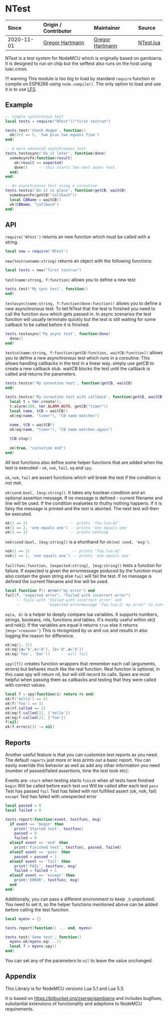 # NTest
| Since  | Origin / Contributor  | Maintainer  | Source  |
| :----- | :-------------------- | :---------- | :------ |
| 2020-11-01 | [Gregor Hartmann](https://github.com/HHHartmann) | [Gregor Hartmann](https://github.com/HHHartmann) | [NTest.lua](NTest.lua) |

NTest is a test system for NodeMCU which is originally based on gambiarra. It is designed to run on chip but the selftest also runs on the host using luac.cross.

!!! warning
	This module is too big to load by standard `require` function or compile on ESP8266 using `node.compile()`. The only option to load and use it is to use [LFS](../lfs.md).

## Example

``` Lua
-- Simple synchronous test
local tests = require("NTest")("first testrun")

tests.test('Check dogma', function()
  ok(2+2 == 5, 'two plus two equals five')
end)

-- A more advanced asynchronous test
tests.testasync('Do it later', function(done)
  someAsyncFn(function(result)
    ok(result == expected)
    done()     -- this starts the next async test
  end)
end)

-- An asynchronous test using a coroutine
tests.testco('Do it in place', function(getCB, waitCB)
  someAsyncFn(getCB("callback"))
  local CBName = waitCB()
  ok(CBName, "callback")
end)
```

## API

`require('NTest')`  returns an new function which must be called with a string.

``` Lua
local new = require('NTest')
```

`new(testrunname:string)`       returns an object with the following functions:

``` Lua
local tests = new("first testrun")
```

`test(name:string, f:function)` allows you to define a new test:

``` Lua
tests.test('My sync test', function()
end)
```

`testasync(name:string, f:function(done:function))` allows you to define a new asynchronous test:
To tell NTest that the test is finished you need to call the function `done` which gets passed in.
In async scenarios the test function will usually terminate quickly but the test is still waiting for
some callback to be called before it is finished.

``` Lua
tests.testasync('My async test', function(done)
  done()
end)
```

`testco(name:string, f:function(getCB:function, waitCB:function))` allows you to define a new asynchronous
test which runs in a coroutine:
This allows handling callbacks in the test in a linear way. simply use getCB to create a new callback stub.
waitCB blocks the test until the callback is called and returns the parameters.

``` Lua
tests.testco('My coroutine test', function(getCB, waitCB)
end)

tests.testco('My coroutine test with callback', function(getCB, waitCB)
  local t = tmr.create();
  t:alarm(200, tmr.ALARM_AUTO, getCB("timer"))
  local name, tCB = waitCB()
  ok(eq(name, "timer"), "CB name matches")
  
  name, tCB = waitCB()
  ok(eq(name, "timer"), "CB name matches again")

  tCB:stop()
  
  ok(true, "coroutine end")
end)

```

All test functions also define some helper functions that are added when the test is executed - `ok`, `nok`, `fail`, `eq` and `spy`.

`ok`, `nok`, `fail` are assert functions which will break the test if the condition is not met.

`ok(cond:bool, [msg:string])`. It takes any boolean condition and an optional assertion message. If no message is defined - current filename and line will be used. If the condition evaluetes to thuthy nothing happens.
If it is falsy the message is printed and the test is aborted. The next test will then be executed.

``` Lua
ok(1 == 2)                   -- prints 'foo.lua:42'
ok(1 == 2, 'one equals one') -- prints 'one equals one'
ok(1 == 1)                   -- prints nothing
```

`nok(cond:bool, [msg:string])` is a shorthand for `ok(not cond, 'msg')`.

``` Lua
nok(1 == 1)                   -- prints 'foo.lua:42'
nok(1 == 1, 'one equals one') -- prints 'one equals one'
```

`fail(func:function, [expected:string], [msg:string])` tests a function for failure. If expected is given the errormessage poduced by the function must also contain the given string else `fail` will fail the test. If no message is defined the current filename and line will be used.

``` Lua
local function f() error("my error") end
fail(f, "expected error", "Failed with incorrect error")
     -- fails with 'Failed with incorrect error' and 
     --            'expected errormessage "foo.lua:2: my error" to contain "expected error"'
``` 

`eq(a, b)` is a helper to deeply compare lua variables. It supports numbers, strings, booleans, nils, functions and tables. It's mostly useful within ok() and nok():
If the variables are equal it returns `true` else it returns `{msg='<reason>'}` This is recognized by `ok` and `nok` and results in also logging the reason for difference.

``` Lua
ok(eq(1, 1))
ok(eq({a='b',c='d'}, {c='d',a='b'})
ok(eq('foo', 'bar'))     -- will fail
```

`spy([f])` creates function wrappers that remember each call (arguments, errors) but behaves much like the real function. Real function is optional, in this case spy will return nil, but will still record its calls.
Spies are most helpful when passing them as callbacks and testing that they were called with correct values.

``` Lua
local f = spy(function(s) return #s end)
ok(f('hello') == 5)
ok(f('foo') == 3)
ok(#f.called == 2)
ok(eq(f.called[1], {'hello'})
ok(eq(f.called[2], {'foo'})
f(nil)
ok(f.errors[3] ~= nil)
```

## Reports

Another useful feature is that you can customize test reports as you need. The default `reports` just more or less prints out a basic report. You can easily override this behavior as well as add any other information you need (number of passed/failed assertions, time the test took etc):

Events are:
`start`   when testing starts
`finish`  when all tests have finished
`begin`   Will be called before each test
`end`     Will be called after each test
`pass`    Test has passed
`fail`    Test has failed with not fulfilled assert (ok, nok, fail)
`except`  Test has failed with unexpected error


``` Lua
local passed = 0
local failed = 0

tests.report(function(event, testfunc, msg)
  if event == 'begin' then
    print('Started test', testfunc)
    passed = 0
    failed = 0
  elseif event == 'end' then
    print('Finished test', testfunc, passed, failed)
  elseif event == 'pass' then
    passed = passed + 1
  elseif event == 'fail' then
    print('FAIL', testfunc, msg)
    failed = failed + 1
  elseif event == 'except' then
    print('ERROR', testfunc, msg)
  end
end)
```

Additionally, you can pass a different environment to keep `_G` unpolluted:
You need to set it, so the helper functions mentioned above can be added before calling the test function.

``` Lua
local myenv = {}

tests.report(function() ... end, myenv)

tests.test('Some test', function()
  myenv.ok(myenv.eq(...))
  local f = myenv.spy()
end)
```

You can set any of the parameters to `nil` to leave the value unchanged. 


## Appendix

This Library is for NodeMCU versions Lua 5.1 and Lua 5.3. 

It is based on https://bitbucket.org/zserge/gambiarra and includes bugfixes, substantial extensions of functionality and adaptions to NodeMCU requirements.
